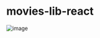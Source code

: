 # movies-lib-react

![image](https://user-images.githubusercontent.com/43735003/188323084-b0eef046-a0d8-4cd8-ae8f-73c990688437.png)
